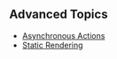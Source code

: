 ## Advanced Topics

* [Asynchronous Actions](AsynchronousActions.md)
* [Static Rendering](StaticRendering.md)
